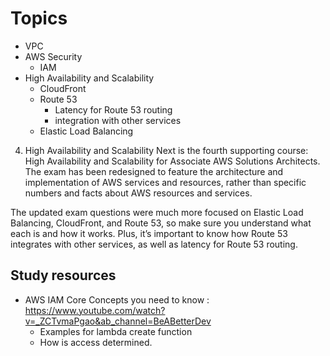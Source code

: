 # Topics

- VPC
- AWS Security
  - IAM
- High Availability and Scalability
  - CloudFront
  - Route 53
    - Latency for Route 53 routing
    - integration with other services
  - Elastic Load Balancing
  


4. High Availability and Scalability
Next is the fourth supporting course: High Availability and Scalability for Associate AWS Solutions Architects. The exam has been redesigned to feature the architecture and implementation of AWS services and resources, rather than specific numbers and facts about AWS resources and services. 

The updated exam questions were much more focused on Elastic Load Balancing, CloudFront, and Route 53, so make sure you understand what each is and how it works. Plus, it’s important to know how Route 53 integrates with other services, as well as latency for Route 53 routing. 


## Study resources

- AWS IAM Core Concepts you need to know : https://www.youtube.com/watch?v=_ZCTvmaPgao&ab_channel=BeABetterDev
  - Examples for lambda create function
  - How is access determined.
